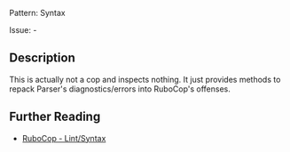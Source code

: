 Pattern: Syntax

Issue: -

## Description

This is actually not a cop and inspects nothing. It just provides methods to repack Parser's diagnostics/errors into RuboCop's offenses.

## Further Reading

* [RuboCop - Lint/Syntax](https://rubocop.readthedocs.io/en/latest/cops_lint/#lintsyntax)

